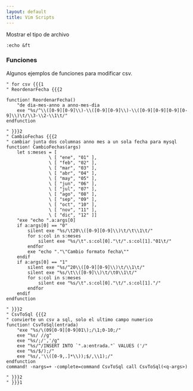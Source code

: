```yaml
---
layout: default
title: Vim Scripts
---
```

Mostrar el tipo de archivo  

	:echo &ft

### Funciones
Algunos ejemplos de funciones para modificar csv.

	" for csv {{{1
	" ReordenarFecha {{{2

	function! ReordenarFecha()
		"de dia-mes-anno a anno-mes-dia
		exe "%s/^\\([0-9][0-9]\\)-\\([0-9][0-9]\\)-\\([0-9][0-9][0-9][0-9]\\)\t/\\3-\\2-\\1\t/"
	endfunction

	" }}}2
	" CambioFechas {{{2
	" cambiar junta dos columnas anno mes a un sola fecha para mysql
	function! CambioFechas(args)
		let s:meses = [
					\ [ "ene", "01" ],
					\ [ "feb", "02" ],
					\ [ "mar", "03" ],
					\ [ "abr", "04" ],
					\ [ "may", "05" ],
					\ [ "jun", "06" ],
					\ [ "jul", "07" ],
					\ [ "ago", "08" ],
					\ [ "sep", "09" ],
					\ [ "oct", "10" ],
					\ [ "nov", "11" ],
					\ [ "dic", "12" ]]
		"exe "echo ".a:args[0]
		if a:args[0] == "0"
			silent exe "%s/\t20\\([0-9][0-9]\\)\t/\t\\1\t/"
			for s:col in s:meses 
				silent exe "%s/\t".s:col[0]."\t/".s:col[1]."01\t/"
			endfor
			exe "echo "."\"Cambio formato fecha\""
		endif
		if a:args[0] == "1"
			silent exe "%s/^20\\([0-9][0-9]\\)\t/\\1\t/"
			silent exe "%s/\t\\([0-9]\\)\t/\t0\\1\t/"
			for s:col in s:meses 
				silent exe "%s/\t".s:col[0]."\t/".s:col[1]."/"
			endfor	
		endif
	endfunction

	" }}}2
	" CsvToSql {{{2
	" convierte un csv a sql, solo el ultimo campo numerico
	function! CsvToSql(entrada)
		"exe "%s/\(09[0-9][0-9]01\);/\1;0-10;/"
		exe "%s/ //g"
		exe "%s/;/','/g" 
		exe "%s/^/INSERT INTO `".a:entrada."` VALUES ('/"
		exe "%s/$/);/"
		exe "%s/,'\\([0-9,.]*\\));$/,\\1);/" 
	endfunction
	command! -nargs=+ -complete=command CsvToSql call CsvToSql(<q-args>)

	" }}}2
	" }}}1
